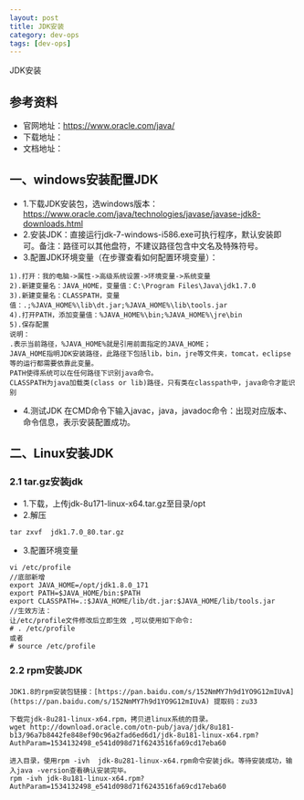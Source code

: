 ```yaml
---
layout: post
title: JDK安装
category: dev-ops
tags: [dev-ops]
---
```


JDK安装

## 参考资料
- 官网地址：https://www.oracle.com/java/
- 下载地址：
- 文档地址：

## 一、windows安装配置JDK
- 1.下载JDK安装包，选windows版本：https://www.oracle.com/java/technologies/javase/javase-jdk8-downloads.html
- 2.安装JDK：直接运行jdk-7-windows-i586.exe可执行程序，默认安装即可。备注：路径可以其他盘符，不建议路径包含中文名及特殊符号。
- 3.配置JDK环境变量（在步骤查看如何配置环境变量）：
```
1).打开：我的电脑->属性->高级系统设置->环境变量->系统变量
2).新建变量名：JAVA_HOME，变量值：C:\Program Files\Java\jdk1.7.0
3).新建变量名：CLASSPATH，变量值：.;%JAVA_HOME%\lib\dt.jar;%JAVA_HOME%\lib\tools.jar
4).打开PATH，添加变量值：%JAVA_HOME%\bin;%JAVA_HOME%\jre\bin
5).保存配置  
说明：
.表示当前路径，%JAVA_HOME%就是引用前面指定的JAVA_HOME；
JAVA_HOME指明JDK安装路径，此路径下包括lib，bin，jre等文件夹，tomcat，eclipse等的运行都需要依靠此变量。
PATH使得系统可以在任何路径下识别java命令。
CLASSPATH为java加载类(class or lib)路径，只有类在classpath中，java命令才能识别
```
- 4.测试JDK
在CMD命令下输入javac，java，javadoc命令：出现对应版本、命令信息，表示安装配置成功。

## 二、Linux安装JDK
### 2.1 tar.gz安装jdk
- 1.下载，上传jdk-8u171-linux-x64.tar.gz至目录/opt
- 2.解压
```
tar zxvf  jdk1.7.0_80.tar.gz
```
- 3.配置环境变量  
```
vi /etc/profile
//底部新增
export JAVA_HOME=/opt/jdk1.8.0_171
export PATH=$JAVA_HOME/bin:$PATH
export CLASSPATH=.:$JAVA_HOME/lib/dt.jar:$JAVA_HOME/lib/tools.jar 
//生效方法：
让/etc/profile文件修改后立即生效 ,可以使用如下命令:
# . /etc/profile
或者
# source /etc/profile
```

### 2.2 rpm安装JDK
``` 
JDK1.8的rpm安装包链接：[https://pan.baidu.com/s/152NmMY7h9d1YO9G12mIUvA](https://pan.baidu.com/s/152NmMY7h9d1YO9G12mIUvA) 提取码：zu33 

下载完jdk-8u281-linux-x64.rpm，拷贝进linux系统的目录。
wget http://download.oracle.com/otn-pub/java/jdk/8u181-b13/96a7b8442fe848ef90c96a2fad6ed6d1/jdk-8u181-linux-x64.rpm?AuthParam=1534132498_e541d098d71f6243516fa69cd17eba60

进入目录，使用rpm -ivh  jdk-8u281-linux-x64.rpm命令安装jdk。等待安装成功，输入java -version查看确认安装完毕。
rpm -ivh jdk-8u181-linux-x64.rpm?AuthParam=1534132498_e541d098d71f6243516fa69cd17eba60
```
